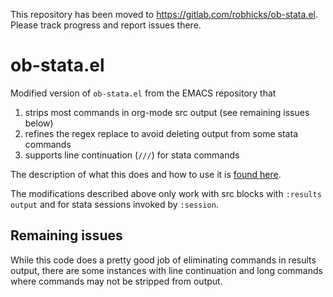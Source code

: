 
This repository has been moved to https://gitlab.com/robhicks/ob-stata.el.  Please track progress and report issues there.

# ob-stata.el
Modified version of `ob-stata.el` from the EMACS repository that
1. strips most commands in org-mode src output (see remaining issues below)
2. refines the regex replace to avoid deleting output from some stata commands
3. supports line continuation (`///`) for stata commands

The description of what this does and how to use it is [found here](http://rlhick.people.wm.edu/posts/stata-and-literate-programming-in-emacs-org-mode.html).

The modifications described above only work with src blocks with `:results output` and for stata sessions invoked by `:session`. 

## Remaining issues
While this code does a pretty good job of eliminating commands in results output, there are some instances with line continuation and long commands where commands may not be stripped from output.
